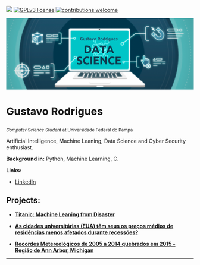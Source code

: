 [![](https://img.shields.io/badge/python-3.7+-blue.svg)](https://www.python.org/downloads/release/python-365/) [![GPLv3 license](https://img.shields.io/badge/License-GPLv3-blue.svg)](http://perso.crans.org/besson/LICENSE.html) [![contributions welcome](https://img.shields.io/badge/contributions-welcome-brightgreen.svg?style=flat)](https://github.com/gustavocrod/Data-Science/issues)

<p align="center">
  <img src="data_science.png" >
</p>

# Gustavo Rodrigues
<sub>*Computer Science Student* at Universidade Federal do Pampa</sub>

Artificial Intelligence, Machine Leaning, Data Science and Cyber Security enthusiast.

**Background in:** Python, Machine Learning, C.

**Links:**
* [LinkedIn](https://www.linkedin.com/in/gustavo-rodrigues-959291110/)


## Projects:


* **[Titanic: Machine Leaning from Disaster](https://github.com/gustavocrod/Data-Science/blob/master/Titanic/Titanic.ipynb)**

* **[As cidades universitárias (EUA) têm seus os preços médios de residências menos afetados durante recessões?](https://github.com/gustavocrod/Data-Science/blob/master/Housing%20Price/assignment4.ipynb)**

* **[Recordes Metereológicos de 2005 a 2014 quebrados em 2015 - Região de Ann Arbor, Michigan](https://github.com/gustavocrod/Data-Science/blob/master/Meteorology/Assignment2.ipynb)**

---





